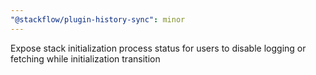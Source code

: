 ```yaml
---
"@stackflow/plugin-history-sync": minor
---
```


Expose stack initialization process status for users to disable logging or fetching while initialization transition

